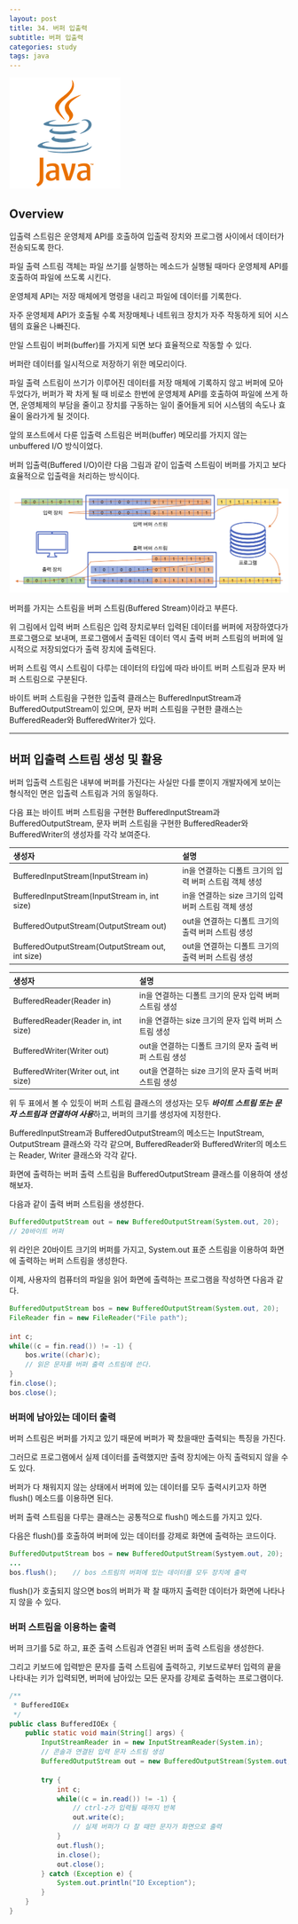 ```yaml
---
layout: post
title: 34. 버퍼 입출력
subtitle: 버퍼 입출력
categories: study
tags: java
---
```

![javalogo](/assets/img/logo/java-logo.png)
## Overview

입출력 스트림은 운영체제 API를 호출하여 입출력 장치와 프로그램 사이에서 데이터가 전송되도록 한다.

파일 출력 스트림 객체는 파일 쓰기를 실행하는 메소드가 실행될 때마다 운영체제 API를 호출하여 파일에 쓰도록 시킨다.

운영체제 API는 저장 매체에게 명령을 내리고 파일에 데이터를 기록한다.

자주 운영체제 API가 호출될 수록 저장매체나 네트워크 장치가 자주 작동하게 되어 시스템의 효율은 나빠진다.

만일 스트림이 버퍼(buffer)를 가지게 되면 보다 효율적으로 작동할 수 있다.

버퍼란 데이터를 일시적으로 저장하기 위한 메모리이다.

파일 출력 스트림이 쓰기가 이루어진 데이터를 저장 매체에 기록하지 않고 버퍼에 모아두었다가, 버퍼가 꽉 차게 될 때 비로소 한번에 운영체제 API를 호출하여 파일에 쓰게 하면, 운영체제의 부담을 줄이고 장치를 구동하는 일이 줄어들게 되어 시스템의 속도나 효율이 올라가게 될 것이다.

앞의 포스트에서 다룬 입출력 스트림은 버퍼(buffer) 메모리를 가지지 않는 unbuffered I/O 방식이었다.

버퍼 입출력(Buffered I/O)이란 다음 그림과 같이 입출력 스트림이 버퍼를 가지고 보다 효율적으로 입출력을 처리하는 방식이다.

![버퍼 스트림](/assets/img/study/java/190916_fig_01.png "버퍼 스트림")

버퍼를 가지는 스트림을 버퍼 스트림(Buffered Stream)이라고 부른다.

위 그림에서 입력 버퍼 스트림은 입력 장치로부터 입력된 데이터를 버퍼에 저장하였다가 프로그램으로 보내며, 프로그램에서 출력된 데이터 역시 출력 버퍼 스트림의 버퍼에 일시적으로 저장되었다가 출력 장치에 출력된다.

버퍼 스트림 역시 스트림이 다루는 데이터의 타입에 따라 바이트 버퍼 스트림과 문자 버퍼 스트림으로 구분된다.

바이트 버퍼 스트림을 구현한 입출력 클래스는 BufferedInputStream과 BufferedOutputStream이 있으며, 문자 버퍼 스트림을 구현한 클래스는 BufferedReader와 BufferedWriter가 있다.

***

## 버퍼 입출력 스트림 생성 및 활용

버퍼 입출력 스트림은 내부에 버퍼를 가진다는 사실만 다를 뿐이지 개발자에게 보이는 형식적인 면은 입출력 스트림과 거의 동일하다.

다음 표는 바이트 버퍼 스트림을 구현한 BufferedInputStream과 BufferedOutputStream, 문자 버퍼 스트림을 구현한 BufferedReader와 BufferedWriter의 생성자를 각각 보여준다.

| 생성자 | 설명 |
| :---------- | :---------- |
| BufferedInputStream(InputStream in) | in을 연결하는 디폴트 크기의 입력 버퍼 스트림 객체 생성 |
| BufferedInputStream(InputStream in, int size) | in을 연결하는 size 크기의 입력 버퍼 스트림 객체 생성 |
| BufferedOutputStream(OutputStream out) | out을 연결하는 디폴트 크기의 출력 버퍼 스트림 생성 |
| BufferedOutputStream(OutputStream out, int size) | out을 연결하는 디폴트 크기의 출력 버퍼 스트림 생성 |

| 생성자 | 설명 |
| :---------- | :---------- |
| BufferedReader(Reader in) | in을 연결하는 디폴트 크기의 문자 입력 버퍼 스트림 생성 |
| BufferedReader(Reader in, int size) | in을 연결하는 size 크기의 문자 입력 버퍼 스트림 생성 |
| BufferedWriter(Writer out) | out을 연결하는 디폴트 크기의 문자 출력 버퍼 스트림 생성 |
| BufferedWriter(Writer out, int size) | out을 연결하는 size 크기의 문자 출력 버퍼 스트림 생성 |

위 두 표에서 볼 수 있듯이 버퍼 스트림 클래스의 생성자는 모두 ***바이트 스트림 또는 문자 스트림과 연결하여 사용***하고, 버퍼의 크기를 생성자에 지정한다.

BufferedInputStream과 BufferedOutputStream의 메소드는 InputStream, OutputStream 클래스와 각각 같으며, BufferedReader와 BufferedWriter의 메소드는 Reader, Writer 클래스와 각각 같다.

화면에 출력하는 버퍼 출력 스트림을 BufferedOutputStream 클래스를 이용하여 생성해보자.

다음과 같이 출력 버퍼 스트림을 생성한다.

```java
BufferedOutputStream out = new BufferedOutputStream(System.out, 20);
// 20바이트 버퍼
```

위 라인은 20바이트 크기의 버퍼를 가지고, System.out 표준 스트림을 이용하여 화면에 출력하는 버퍼 스트림을 생성한다.

이제, 사용자의 컴퓨터의 파일을 읽어 화면에 출력하는 프로그램을 작성하면 다음과 같다.

```java
BufferedOutputStream bos = new BufferedOutputStream(System.out, 20);
FileReader fin = new FileReader("File path");

int c;
while((c = fin.read()) != -1) {
    bos.write((char)c);
    // 읽은 문자를 버퍼 출력 스트림에 쓴다.
}
fin.close();
bos.close();
```

### 버퍼에 남아있는 데이터 출력

버퍼 스트림은 버퍼를 가지고 있기 때문에 버퍼가 꽉 찼을때만 출력되는 특징을 가진다.

그러므로 프로그램에서 실제 데이터를 출력했지만 출력 장치에는 아직 출력되지 않을 수도 있다.

버퍼가 다 채워지지 않는 상태에서 버퍼에 있는 데이터를 모두 출력시키고자 하면 flush() 메소드를 이용하면 된다.

버퍼 출력 스트림을 다루는 클래스는 공통적으로 flush() 메소드를 가지고 있다.

다음은 flush()를 호출하여 버퍼에 있는 데이터를 강제로 화면에 출력하는 코드이다.

```java
BufferedOutputStream bos = new BufferedOutputStream(Systyem.out, 20);
...
bos.flush();    // bos 스트림의 버퍼에 있는 데이터를 모두 장치에 출력
```

flush()가 호출되지 않으면 bos의 버퍼가 꽉 찰 때까지 출력한 데이터가 화면에 나타나지 않을 수 있다.

### 버퍼 스트림을 이용하는 출력

버퍼 크기를 5로 하고, 표준 출력 스트림과 연결된 버퍼 출력 스트림을 생성한다.

그리고 키보드에 입력받은 문자를 출력 스트림에 출력하고, 키보드로부터 입력의 끝을 나타내는 키가 입력되면, 버퍼에 남아있는 모든 문자를 강제로 출력하는 프로그램이다.

```java
/**
 * BufferedIOEx
 */
public class BufferedIOEx {
    public static void main(String[] args) {
        InputStreamReader in = new InputStreamReader(System.in);
        // 콘솔과 연결된 입력 문자 스트림 생성
        BufferedOutputStream out = new BufferedOutputStream(System.out, 5);

        try {
            int c;
            while((c = in.read()) != -1) {
                // ctrl-z가 입력될 때까지 반복
                out.write(c);
                // 실제 버퍼가 다 찰 때만 문자가 화면으로 출력
            }
            out.flush();
            in.close();
            out.close();
        } catch (Exception e) {
            System.out.println("IO Exception");
        }
    }
}
```